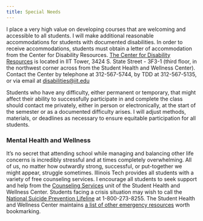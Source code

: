 ```yaml
---
title: Special Needs
---
```


I place a very high value on developing courses that are welcoming and accessible to all students. I
will make additional reasonable accommodations for students with documented disabilities. In order
to receive accommodations, students must obtain a letter of accommodation from the Center for
Disability Resources. [The Center for Disability Resources](https://web.iit.edu/cdr) is located in
IIT Tower, 3424 S. State Street - 3F3-1 (third floor, in the northwest corner across from the
Student Health and Wellness Center). Contact the Center by telephone at 312-567-5744, by TDD at
312-567-5135, or via email at [disabilities@iit.edu](mailto:disabilities@iit.edu)

Students who have any difficulty, either permanent or temporary, that might affect their ability to
successfully participate in and complete the class should contact me privately, either in person or
electronically, at the start of the semester or as a documented difficulty arises. I will adjust
methods, materials, or deadlines as necessary to ensure equitable participation for all students.

<h3>Mental Health and Wellness</h3>

It’s no secret that attending school while managing and balancing other life concerns is incredibly
stressful and at times completely overwhelming. All of us, no matter how outwardly strong,
successful, or put-together we might appear, struggle sometimes. Illinois Tech provides all students
with a variety of free counseling services. I encourage all students to seek support and help from
the [Counseling Services](https://web.iit.edu/shwc/services/counseling-services) unit of the Student
Health and Wellness Center. Students facing a crisis situation may wish to call the [National
Suicide Prevention Lifeline](https://suicidepreventionlifeline.org/) at 1-800-273-8255. The Student
Health and Wellness Center maintains [a list of other emergency
resources](https://web.iit.edu/shwc/services/crisis-services/emergency-resources) worth bookmarking.
